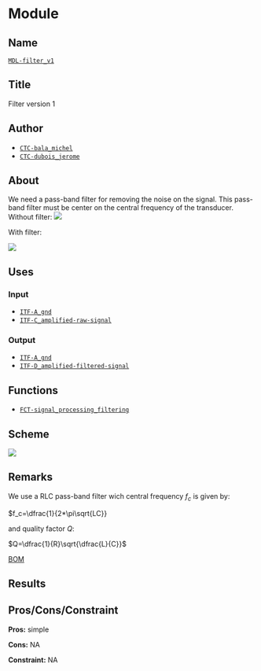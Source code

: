 # Module
<!---![](viewme.png)--->

## Name
[`MDL-filter_v1`]()

## Title
Filter version 1

## Author
* [`CTC-bala_michel`]()
* [`CTC-dubois_jerome`]()

## About
We need a pass-band filter for removing the noise on the signal. This pass-band filter must be center on the central frequency of the transducer. Without filter:
![](./images/noisy_signal.png)

With filter:

![](./images/signal.png)

## Uses
### Input
* [`ITF-A_gnd`]()
* [`ITF-C_amplified-raw-signal`]()

### Output
* [`ITF-A_gnd`]()
* [`ITF-D_amplified-filtered-signal`]()

## Functions
* [`FCT-signal_processing_filtering`]()

## Scheme
![](./images/scheme.png)

## Remarks

We use a RLC pass-band filter wich central frequency $f_c$ is given by:

$f_c=\dfrac{1}{2*\pi\sqrt{LC}}

and quality factor $Q$:

$Q=\dfrac{1}{R}\sqrt{\dfrac{L}{C}}$



[BOM](./src/MDL-filter_v1.csv)

## Results

## Pros/Cons/Constraint

**Pros:** simple

**Cons:** NA

**Constraint:** NA

